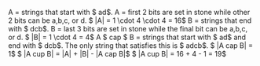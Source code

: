 A = strings that start with $ ad$. 
A = first 2 bits are set in stone while other 2 bits can be a,b,c, or d. 
$ |A| = 1 \cdot 4 \cdot 4 = 16$
B = strings that end with $ dcb$.
B = last 3 bits are set in stone while the final bit can be a,b,c, or d.
$ |B| = 1 \cdot 4 = 4$
A $ cap $ B = strings that start with $ ad$ and end with $ dcb$. 
The only string that satisfies this is $ adcb$.
$ |A cap B| = 1$
$ |A cup B| = |A| + |B| - |A cap B|$
$ |A cup B| = 16 + 4 - 1 = 19$
